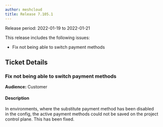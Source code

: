 ```yaml
---
author: meshcloud
title: Release 7.105.1
---
```


Release period: 2022-01-19 to 2022-01-21

This release includes the following issues:
* Fix not being able to switch payment methods
<!--truncate-->

## Ticket Details
### Fix not being able to switch payment methods
**Audience:** Customer


#### Description
In environments, where the substitute payment method has been disabled in the config, the active payment methods could not be saved on the project control plane. This has been fixed.

